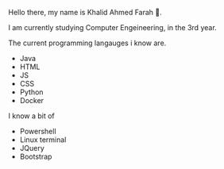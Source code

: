 Hello there, my name is Khalid Ahmed Farah 👋.

I am currently studying Computer Engeineering, in the 3rd year.

The current programming langauges i know are.
- Java
- HTML
- JS
- CSS
- Python
- Docker

I know a bit of
- Powershell
- Linux terminal
- JQuery
- Bootstrap

<!--
**KhalidAFarah/KhalidAFarah** is a ✨ _special_ ✨ repository because its `README.md` (this file) appears on your GitHub profile.

Here are some ideas to get you started:

- 🔭 I’m currently working on ...
- 🌱 I’m currently learning ...
- 👯 I’m looking to collaborate on ...
- 🤔 I’m looking for help with ...
- 💬 Ask me about ...
- 📫 How to reach me: ...
- 😄 Pronouns: ...
- ⚡ Fun fact: ...
-->
